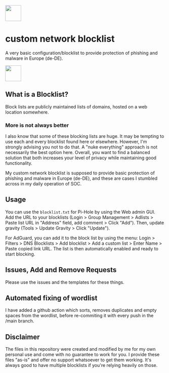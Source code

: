 <img src="https://i.imgur.com/ah8GB08.png" height="50px"/>  

# custom network blocklist

A very basic configuration/blocklist to provide protection of phishing and malware in Europe (de-DE).

<img src=https://t3.ftcdn.net/jpg/02/75/30/58/360_F_275305817_Fve6iyAbru3llQuCUmQLEL3ZNtNXvW31.jpg height="50px"/> 

## What is a Blocklist?

Block lists are publicly maintained lists of domains, hosted on a web location somewhere.

### More is not always better

I also know that some of these blocking lists are huge. It may be tempting to use each and every blocklist found here or elsewhere. However, I'm strongly advising you not to do that. A "nuke everything" approach is not necessarily the best option here. Overall, you want to find a balanced solution that both increases your level of privacy while maintaining good functionality.

My custom network blocklist is supposed to provide basic protection of phishing and malware in Europe (de-DE), and these are cases I stumbled across in my daily operation of SOC.

## Usage

You can use the `blocklist.txt` for Pi-Hole by using the Web admin GUI. Add the URL to your blocklists (Login > Group Management > Adlists > Paste list URL in "Address" field, add comment > Click "Add"). Then, update gravity (Tools > Update Gravity > Click "Update").

For AdGuard, you can add it to the block list by using the menu: Login > Filters > DNS Blocklists > Add blocklist > Add a custom list > Enter Name > Paste copied link URL. The list is then  automatically enabled and ready to start blocking.

## Issues, Add and Remove Requests

Please use the issues and the templates for these things.

## Automated fixing of wordlist

I have added a github action which sorts, removes duplicates and empty spaces from the wordlist, before re-commiting it with every push in the /main branch.

## Disclaimer
The files in this repository were created and modified by me for my own personal use and come with no guarantee to work for you. I provide these files "as-is" and offer no support whatsoever to get them working. It's always good to have multiple blocklists if you're relying heavily on those.

